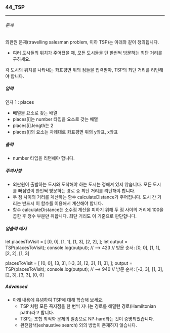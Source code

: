 ### 44_TSP

---

###### 문제

외판원 문제(travelling salesman problem, 이하 TSP)는 아래와 같이 정의됩니다.

- 여러 도시들의 위치가 주어졌을 때, 모든 도시들을 단 한번씩 방문하는 최단 거리를 구하세요.

각 도시의 위치를 나타내는 좌표평면 위의 점들을 입력받아, TSP의 최단 거리를 리턴해야 합니다.

##### 입력

인자 1 : places

- 배열을 요소로 갖는 배열
- places[i]는 number 타입을 요소로 갖는 배열
- places[i].length는 2
- places[i]의 요소는 차례대로 좌표평면 위의 y좌표, x좌표

##### 출력

- number 타입을 리턴해야 합니다.

##### 주의사항

- 외판원이 출발하는 도시와 도착해야 하는 도시는 정해져 있지 않습니다. 모든 도시를 빠짐없이 한번씩 방문하는 경로 중 최단 거리를 리턴해야 합니다.
- 두 점 사이의 거리를 계산하는 함수 calculateDistance가 주어집니다. 도시 간 거리는 반드시 이 함수를 이용해서 계산해야 합니다.
- 함수 calculateDistance는 소수점 계산을 피하기 위해 두 점 사이의 거리에 100을 곱한 후 정수 부분만 취합니다. 최단 거리도 이 기준으로 판단합니다.

##### 입출력 예시

let placesToVisit = [
[0, 0],
[1, 1],
[1, 3],
[2, 2],
];
let output = TSP(placesToVisit);
console.log(output); // --> 423
// 방문 순서: [0, 0], [1, 1], [2, 2], [1, 3]

placesToVisit = [
[0, 0],
[3, 3],
[-3, 3],
[2, 3],
[1, 3],
];
output = TSP(placesToVisit);
console.log(output); // --> 940
// 방문 순서: [-3, 3], [1, 3], [2, 3], [3, 3], [0, 0]

##### Advanced

- 아래 내용에 유념하여 TSP에 대해 학습해 보세요.
  - TSP 처럼 모든 꼭지점을 한 번씩 지나는 경로를 해밀턴 경로(Hamiltonian path)라고 합니다.
  - TSP는 조합 최적화 문제의 일종으로 NP-hard라는 것이 증명되었습니다.
  - 완전탐색(exhaustive search) 외의 방법이 존재하지 않습니다.
